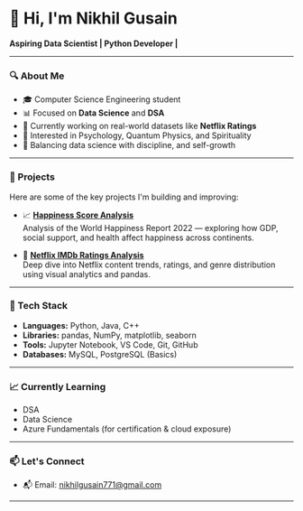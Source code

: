 # 👋 Hi, I'm Nikhil Gusain

**Aspiring Data Scientist | Python Developer |**

---

### 🔍 About Me

- 🎓 Computer Science Engineering student  
- 📊 Focused on **Data Science** and **DSA**
- 🔧 Currently working on real-world datasets like **Netflix Ratings**  
- 🧠 Interested in Psychology, Quantum Physics, and Spirituality  
- 💪 Balancing data science with discipline, and self-growth  

---

### 🚀 Projects

Here are some of the key projects I'm building and improving:

- 📈 [**Happiness Score Analysis**](https://github.com/nikhil-771/Happiness-report-analysis)  
  Analysis of the World Happiness Report 2022 — exploring how GDP, social support, and health affect happiness across continents.

- 🎥 [**Netflix IMDb Ratings Analysis**](https://github.com/nikhil-771/Netflix-ratings-analysis)  
  Deep dive into Netflix content trends, ratings, and genre distribution using visual analytics and pandas.

---

### 🧰 Tech Stack

- **Languages:** Python, Java, C++  
- **Libraries:** pandas, NumPy, matplotlib, seaborn  
- **Tools:** Jupyter Notebook, VS Code, Git, GitHub  
- **Databases:** MySQL, PostgreSQL (Basics)

---

### 📈 Currently Learning

- DSA
- Data Science
- Azure Fundamentals (for certification & cloud exposure)  

---

### 📫 Let's Connect

- 📬 Email: nikhilgusain771@gmail.com

---

